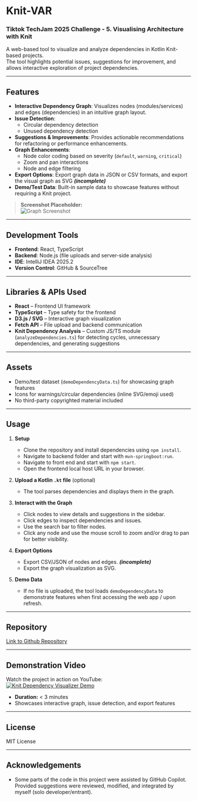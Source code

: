 # Knit-VAR
### Tiktok TechJam 2025 Challenge - **5. Visualising Architecture with Knit**

A web-based tool to visualize and analyze dependencies in Kotlin Knit-based projects.  
The tool highlights potential issues, suggestions for improvement, and allows interactive exploration of project dependencies.

---

## Features

- **Interactive Dependency Graph**: Visualizes nodes (modules/services) and edges (dependencies) in an intuitive graph layout.
- **Issue Detection**:
  - Circular dependency detection
  - Unused dependency detection
- **Suggestions & Improvements**: Provides actionable recommendations for refactoring or performance enhancements.
- **Graph Enhancements**:
  - Node color coding based on severity (`default`, `warning`, `critical`)
  - Zoom and pan interactions
  - Node and edge filtering
- **Export Options**: Export graph data in JSON or CSV formats, and export the visual graph as SVG **_(incomplete)_**
- **Demo/Test Data**: Built-in sample data to showcase features without requiring a Knit project.

> **Screenshot Placeholder:**  
> ![Graph Screenshot](./assets/home.png)

---

## Development Tools

- **Frontend**: React, TypeScript
- **Backend**: Node.js (file uploads and server-side analysis)
- **IDE**: IntelliJ IDEA 2025.2
- **Version Control**: GitHub & SourceTree

---

## Libraries & APIs Used

- **React** – Frontend UI framework
- **TypeScript** – Type safety for the frontend
- **D3.js / SVG** – Interactive graph visualization
- **Fetch API** – File upload and backend communication
- **Knit Dependency Analysis** – Custom JS/TS module (`analyzeDependencies.ts`) for detecting cycles, unnecessary dependencies, and generating suggestions

---

## Assets

- Demo/test dataset (`demoDependencyData.ts`) for showcasing graph features
- Icons for warnings/circular dependencies (inline SVG/emoji used)
- No third-party copyrighted material included

---

## Usage

1. **Setup**
    * Clone the repository and install dependencies using `npm install`.
    * Navigate to backend folder and start with `mvn-springboot:run`.
    * Navigate to front end and start with `npm start`.
    * Open the frontend local host URL in your browser.
   
2. **Upload a Kotlin `.kt` file** (optional)

    * The tool parses dependencies and displays them in the graph.

3. **Interact with the Graph**

    * Click nodes to view details and suggestions in the sidebar.
    * Click edges to inspect dependencies and issues.
    * Use the search bar to filter nodes.
    * Click any node and use the mouse scroll to zoom and/or drag to pan for better visibility.

4. **Export Options**

    * Export CSV/JSON of nodes and edges. **_(incomplete)_**
    * Export the graph visualization as SVG.

5. **Demo Data**

    * If no file is uploaded, the tool loads `demoDependencyData` to demonstrate features when first accessing the web app / upon refresh.

---

## Repository
[Link to Github Repository](https://github.com/HM33-Alt/knit-VAR/)

---

## Demonstration Video
Watch the project in action on YouTube:  
[![Knit Dependency Visualizer Demo](https://img.youtube.com/vi/YOUR_VIDEO_ID/0.jpg)](https://www.youtube.com/watch?v=YOUR_VIDEO_ID)
* **Duration:** < 3 minutes
* Showcases interactive graph, issue detection, and export features

---

## License
MIT License

---

## Acknowledgements
* Some parts of the code in this project were assisted by GitHub Copilot. Provided suggestions were reviewed, modified, and integrated by myself (solo developer/entrant).
